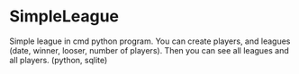 # SimpleLeague
Simple league in cmd python program. You can create players, and leagues (date, winner, looser, number of players). Then you can see all leagues and all players. (python, sqlite)
